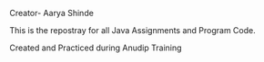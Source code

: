 Creator- Aarya Shinde

This is the repostray for all Java Assignments and Program Code.

Created and Practiced during Anudip Training
